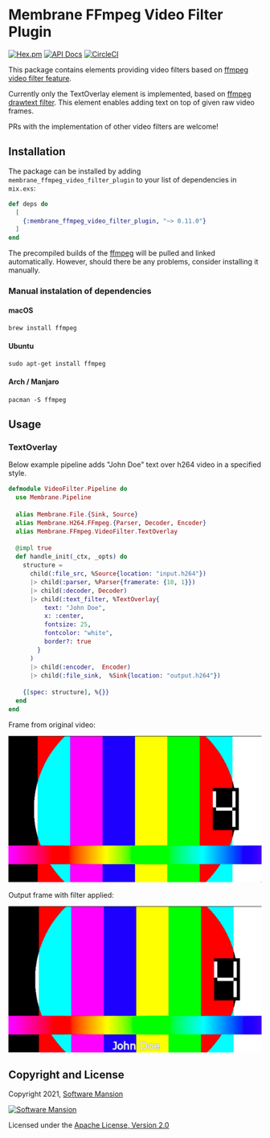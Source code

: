 # Membrane FFmpeg Video Filter Plugin

[![Hex.pm](https://img.shields.io/hexpm/v/membrane_ffmpeg_video_filter_plugin.svg)](https://hex.pm/packages/membrane_ffmpeg_video_filter_plugin)
[![API Docs](https://img.shields.io/badge/api-docs-yellow.svg?style=flat)](https://hexdocs.pm/membrane_ffmpeg_video_filter_plugin)
[![CircleCI](https://circleci.com/gh/membraneframework/membrane_ffmpeg_video_filter_plugin.svg?style=svg)](https://circleci.com/gh/membraneframework/membrane_ffmpeg_video_filter_plugin)

This package contains elements providing video filters based on [ffmpeg video filter feature](https://ffmpeg.org/ffmpeg-filters.html#Video-Filters).

Currently only the TextOverlay element is implemented, based on [ffmpeg drawtext filter](https://ffmpeg.org/ffmpeg-filters.html#drawtext-1).
This element enables adding text on top of given raw video frames.

PRs with the implementation of other video filters are welcome!

## Installation

The package can be installed by adding `membrane_ffmpeg_video_filter_plugin` to your list of dependencies in `mix.exs`:

```elixir
def deps do
  [
  	{:membrane_ffmpeg_video_filter_plugin, "~> 0.11.0"}
  ]
end
```

The precompiled builds of the [ffmpeg](https://www.ffmpeg.org) will be pulled and linked automatically. However, should there be any problems, consider installing it manually.

### Manual instalation of dependencies

#### macOS

```shell
brew install ffmpeg
```

#### Ubuntu

```shell
sudo apt-get install ffmpeg
```

#### Arch / Manjaro

```shell
pacman -S ffmpeg
```

## Usage

### TextOverlay

Below example pipeline adds "John Doe" text over h264 video in a specified style.

```elixir
defmodule VideoFilter.Pipeline do
  use Membrane.Pipeline

  alias Membrane.File.{Sink, Source}
  alias Membrane.H264.FFmpeg.{Parser, Decoder, Encoder}
  alias Membrane.FFmpeg.VideoFilter.TextOverlay

  @impl true
  def handle_init(_ctx, _opts) do
    structure =
      child(:file_src, %Source{location: "input.h264"})
      |> child(:parser, %Parser{framerate: {10, 1}})
      |> child(:decoder, Decoder)
      |> child(:text_filter, %TextOverlay{
          text: "John Doe",
          x: :center,
          fontsize: 25,
          fontcolor: "white",
          border?: true
        }
      )
      |> child(:encoder,  Encoder)
      |> child(:file_sink,  %Sink{location: "output.h264"})

    {[spec: structure], %{}}
  end
end
```

Frame from original video:

![input](readme/input.png)

Output frame with filter applied:

![output](readme/output.png)

## Copyright and License

Copyright 2021, [Software Mansion](https://swmansion.com/?utm_source=git&utm_medium=readme&utm_campaign=membrane_ffmpeg_video_filter_plugin)

[![Software Mansion](https://logo.swmansion.com/logo?color=white&variant=desktop&width=200&tag=membrane-github)](https://swmansion.com/?utm_source=git&utm_medium=readme&utm_campaign=membrane_ffmpeg_video_filter_plugin)

Licensed under the [Apache License, Version 2.0](LICENSE)
